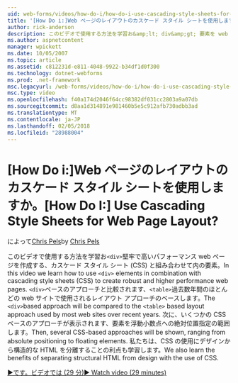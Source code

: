 ```yaml
---
uid: web-forms/videos/how-do-i/how-do-i-use-cascading-style-sheets-for-web-page-layout
title: '[How Do i:]Web ページのレイアウトのカスケード スタイル シートを使用しますか。 | Microsoft Docs'
author: rick-anderson
description: このビデオで使用する方法を学習お&amp;lt; div&amp;gt; 要素を web p、堅牢で高いパフォーマンスを作成する、カスケード スタイル シート (CSS) と組み合わせてしています.
ms.author: aspnetcontent
manager: wpickett
ms.date: 10/05/2007
ms.topic: article
ms.assetid: c812231d-e811-4048-9922-b34df1d0f300
ms.technology: dotnet-webforms
ms.prod: .net-framework
msc.legacyurl: /web-forms/videos/how-do-i/how-do-i-use-cascading-style-sheets-for-web-page-layout
msc.type: video
ms.openlocfilehash: f40a174d2046f64cc98382df031cc2803a9a07db
ms.sourcegitcommit: d8aa1d314891e981460b5e5c912afb730adbb3ad
ms.translationtype: MT
ms.contentlocale: ja-JP
ms.lasthandoff: 02/05/2018
ms.locfileid: "28988004"
---
```

<a name="how-do-i-use-cascading-style-sheets-for-web-page-layout"></a><span data-ttu-id="d5acf-104">[How Do i:]Web ページのレイアウトのカスケード スタイル シートを使用しますか。</span><span class="sxs-lookup"><span data-stu-id="d5acf-104">[How Do I:] Use Cascading Style Sheets for Web Page Layout?</span></span>
====================
<span data-ttu-id="d5acf-105">によって[Chris Pels](https://twitter.com/chrispels)</span><span class="sxs-lookup"><span data-stu-id="d5acf-105">by [Chris Pels](https://twitter.com/chrispels)</span></span>

<span data-ttu-id="d5acf-106">このビデオで使用する方法を学習お`<div>`堅牢で高いパフォーマンス web ページを作成する、カスケード スタイル シート (CSS) と組み合わせて内の要素。</span><span class="sxs-lookup"><span data-stu-id="d5acf-106">In this video we learn how to use `<div>` elements in combination with cascading style sheets (CSS) to create robust and higher performance web pages.</span></span> <span data-ttu-id="d5acf-107">`<div>`ベースのアプローチと比較されます、`<table>`過去数年間のほとんどの web サイトで使用されるレイアウト アプローチのベースします。</span><span class="sxs-lookup"><span data-stu-id="d5acf-107">The `<div>`based approach will be compared to the `<table>` based layout approach used by most web sites over recent years.</span></span> <span data-ttu-id="d5acf-108">次に、いくつかの CSS ベースのアプローチが表示されます、要素を浮動小数点への絶対位置指定の範囲します。</span><span class="sxs-lookup"><span data-stu-id="d5acf-108">Then, several CSS-based approaches will be shown, ranging from absolute positioning to floating elements.</span></span> <span data-ttu-id="d5acf-109">私たちは、CSS の使用にデザインから構造的な HTML を分離することの利点も学習します。</span><span class="sxs-lookup"><span data-stu-id="d5acf-109">We also learn the benefits of separating structural HTML from design with the use of CSS.</span></span>

[<span data-ttu-id="d5acf-110">&#9654;です。ビデオでは (29 分)</span><span class="sxs-lookup"><span data-stu-id="d5acf-110">&#9654; Watch video (29 minutes)</span></span>](https://channel9.msdn.com/Blogs/ASP-NET-Site-Videos/how-do-i-use-cascading-style-sheets-for-web-page-layout)
